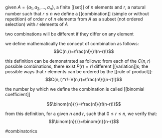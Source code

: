 given $A=\{a_1,a_2,\ldots , a_n\}$, a finite [[set]] of $n$ elements and $r$, a natural number such that $r\leq n$
we define a [[combination]] (simple or without repetition) of order $r$ of $n$ elements from $A$ as a subset (not ordered selection) with $r$ elements of $A$

two combinations will be different if they differ on any element

we define mathematically the concept of combination as follows:
$$C(n,r)=\frac{n!}{r!(n-r)!}$$

this definition can be demonstrated as follows:
from each of the $C(n,r)$ possible combinations, there exist $P(r)=r!$ different [[variation]]s; the possible ways that $r$ elements can be ordered
by the [[rule of product]]:
$$C(n,r)*r!=V(n,r)=\frac{n!}{(n-r)!}$$

the number by which we define the combination is called [[binomial coefficient]]

$$\binom{n}{r}=\frac{n!}{r!(n-r)!}$$

from this definition, for a given $n$ and $r$, such that $0\leq r \leq n$, we verify that:
$$\binom{n}{r}=\binom{n}{n-r}$$


#combinatorics